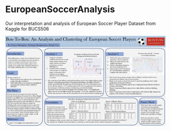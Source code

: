 # EuropeanSoccerAnalysis
Our interpretation and analysis of European Soccer Player Dataset from Kaggle for BUCS506

![alt text](https://github.com/csuksangium/EuropeanSoccerAnalysis/blob/master/ProjectPoster.png)
